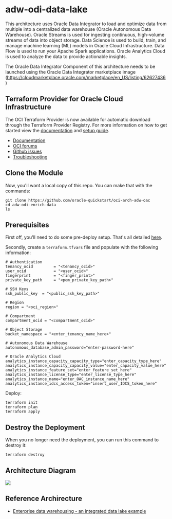 # adw-odi-data-lake

This architecture uses Oracle Data Integrator to load and optimize data from multiple into a centralized data warehouse (Oracle Autonomous Data Warehouse). Oracle Streams is used for ingesting continuous, high-volume streams of data into object storage.
Data Science is used to build, train, and manage machine learning (ML) models in Oracle Cloud Infrastructure. 
Data Flow is used to run your Apache Spark applications.
Oracle Analytics Cloud is used to analyze the data to provide actionable insights.

The Oracle Data Integrator Component of this architecture needs to be launched using the Oracle Data Integrator marketplace image (https://cloudmarketplace.oracle.com/marketplace/en_US/listing/62627436)

## Terraform Provider for Oracle Cloud Infrastructure
The OCI Terraform Provider is now available for automatic download through the Terraform Provider Registry. 
For more information on how to get started view the [documentation](https://www.terraform.io/docs/providers/oci/index.html) 
and [setup guide](https://www.terraform.io/docs/providers/oci/guides/version-3-upgrade.html).

* [Documentation](https://www.terraform.io/docs/providers/oci/index.html)
* [OCI forums](https://cloudcustomerconnect.oracle.com/resources/9c8fa8f96f/summary)
* [Github issues](https://github.com/terraform-providers/terraform-provider-oci/issues)
* [Troubleshooting](https://www.terraform.io/docs/providers/oci/guides/guides/troubleshooting.html)

## Clone the Module
Now, you'll want a local copy of this repo. You can make that with the commands:

    git clone https://github.com/oracle-quickstart/oci-arch-adw-oac
    cd adw-odi-enrich-data
    ls

## Prerequisites
First off, you'll need to do some pre-deploy setup.  That's all detailed [here](https://github.com/cloud-partners/oci-prerequisites).

Secondly, create a `terraform.tfvars` file and populate with the following information:

```
# Authentication
tenancy_ocid         = "<tenancy_ocid>"
user_ocid            = "<user_ocid>"
fingerprint          = "<finger_print>"
private_key_path     = "<pem_private_key_path>"

# SSH Keys
ssh_public_key  = "<public_ssh_key_path>"

# Region
region = "<oci_region>"

# Compartment
compartment_ocid = "<compartment_ocid>"

# Object Storage
bucket_namespace = "<enter_tenancy_name_here>"

# Autonomous Data Warehouse
autonomous_database_admin_password="enter-password-here"

# Oracle Analytics Cloud
analytics_instance_capacity_capacity_type="enter_capacity_type_here"
analytics_instance_capacity_capacity_value="enter_capacity_value_here"
analytics_instance_feature_set="enter_feature_set_here"
analytics_instance_license_type="enter_license_type_here"
analytics_instance_name="enter_OAC_instance_name_here"
analytics_instance_idcs_access_token="insert_user_IDCS_token_here"

````

Deploy:

    terraform init
    terraform plan
    terraform apply

## Destroy the Deployment
When you no longer need the deployment, you can run this command to destroy it:

    terraform destroy


## Architecture Diagram

![](./images/analysis-enterprise-and-streamed-data-architecture.png)


## Reference Archirecture

- [Enterprise data warehousing - an integrated data lake example](https://docs.oracle.com/en/solutions/oci-curated-analysis/index.html)
